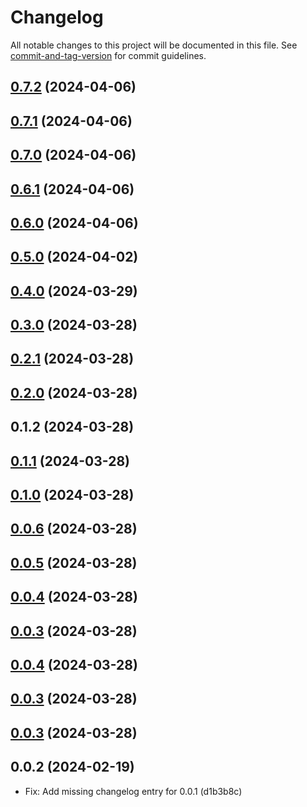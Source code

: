 # Changelog

All notable changes to this project will be documented in this file. See [commit-and-tag-version](https://github.com/absolute-version/commit-and-tag-version) for commit guidelines.

## [0.7.2](https://github.com/BluDevKit/vue-ui/compare/v0.7.1...v0.7.2) (2024-04-06)

## [0.7.1](https://github.com/BluDevKit/vue-ui/compare/v0.7.0...v0.7.1) (2024-04-06)

## [0.7.0](https://github.com/BluDevKit/vue-ui/compare/v0.6.1...v0.7.0) (2024-04-06)

## [0.6.1](https://github.com/BluDevKit/vue-ui/compare/v0.6.0...v0.6.1) (2024-04-06)

## [0.6.0](https://github.com/BluDevKit/vue-ui/compare/v0.5.0...v0.6.0) (2024-04-06)

## [0.5.0](https://github.com/BluDevKit/vue-ui/compare/v0.4.0...v0.5.0) (2024-04-02)

## [0.4.0](https://github.com/BluDevKit/vue-ui/compare/v0.3.0...v0.4.0) (2024-03-29)

## [0.3.0](https://github.com/BluDevKit/vue-ui/compare/v0.2.1...v0.3.0) (2024-03-28)

## [0.2.1](https://github.com/BluDevKit/vue-ui/compare/v0.2.0...v0.2.1) (2024-03-28)

## [0.2.0](https://github.com/BluDevKit/vue-ui/compare/v0.1.2...v0.2.0) (2024-03-28)

## 0.1.2 (2024-03-28)

## [0.1.1](https://github.com/BluDevKit/vue-ui/compare/v0.1.0...v0.1.1) (2024-03-28)

## [0.1.0](https://github.com/BluDevKit/vue-ui/compare/v0.0.8...v0.1.0) (2024-03-28)

## [0.0.6](https://github.com/BluDevKit/vue-ui/compare/v0.0.8...v0.0.6) (2024-03-28)

## [0.0.5](https://github.com/BluDevKit/vue-ui/compare/v0.0.8...v0.0.5) (2024-03-28)

## [0.0.4](https://github.com/BluDevKit/vue-ui/compare/v0.0.8...v0.0.4) (2024-03-28)

## [0.0.3](https://github.com/BluDevKit/vue-ui/compare/v0.0.8...v0.0.3) (2024-03-28)

## [0.0.4](https://github.com/BluDevKit/vue-ui/compare/v0.0.8...v0.0.4) (2024-03-28)

## [0.0.3](https://github.com/BluDevKit/vue-ui/compare/v0.0.8...v0.0.3) (2024-03-28)

## [0.0.3](https://github.com/BluDevKit/vue-ui/compare/v0.0.8...v0.0.3) (2024-03-28)

## 0.0.2 (2024-02-19)
- Fix: Add missing changelog entry for 0.0.1 (d1b3b8c)
